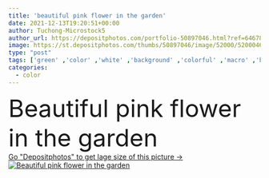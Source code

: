 ```yaml
---
title: 'beautiful pink flower in the garden'
date: 2021-12-13T19:20:51+00:00
author: Tuchong-Microstock5
author_url: https://depositphotos.com/portfolio-50897046.html?ref=64678756
image: https://st.depositphotos.com/thumbs/50897046/image/52000/520004658/api_thumb_450.jpg?forcejpeg=true
type: "post"
tags: ['green' ,'color' ,'white' ,'background' ,'colorful' ,'macro' ,'beautiful' ,'bright' ,'closeup' ,'season' ,'summer' ,'beauty' ,'nature' ,'spring' ,'fresh' ,'garden' ,'leaf' ,'plant' ,'petal' ,'bloom' ,'blooming' ,'blossom' ,'flora' ,'floral' ,'flower' ,'flowers' ,'natural' ,'botany' ,'pink' ,'purple' ]
categories: 
  - color
---
```

<div aling="center">
            <font size="60"> Beautiful pink flower in the garden</font>   
</div>
<div>
    <a href='https://st.depositphotos.com/thumbs/50897046/image/52000/520004658/api_thumb_450.jpg?forcejpeg=true?ref=64678756' target=_blank > Go "Depositphotos" to get lage size of this picture ->
        <img href='https://st.depositphotos.com/thumbs/50897046/image/52000/520004658/api_thumb_450.jpg?forcejpeg=true?ref=64678756' src='https://st.depositphotos.com/50897046/52000/i/950/depositphotos_520004658-stock-photo-beautiful-pink-flower-garden.jpg?forcejpeg=true' alt='Beautiful pink flower in the garden' >
    </a>
</div>
